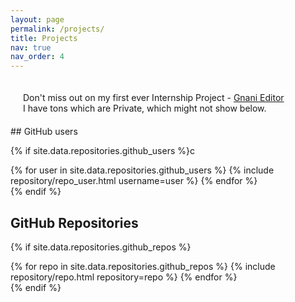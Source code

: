 ```yaml
---
layout: page
permalink: /projects/
title: Projects 
nav: true
nav_order: 4
---
```


<div style="padding:20px">
Don't miss out on my first ever Internship Project -
    <a href="https://gnani-editor.firebaseapp.com/" target="_blank">Gnani Editor</a>
    <br>
    I have tons which are Private, which might not show below. 
</div>

<div>
 
</div>
## GitHub users

{% if site.data.repositories.github_users %}c 

<div class="repositories d-flex flex-wrap flex-md-row flex-column justify-content-between align-items-center">
  {% for user in site.data.repositories.github_users %}
    {% include repository/repo_user.html username=user %}
  {% endfor %}
</div>
{% endif %}

## GitHub Repositories

{% if site.data.repositories.github_repos %}
<div class="repositories d-flex flex-wrap flex-md-row flex-column justify-content-between align-items-center">
  {% for repo in site.data.repositories.github_repos %}
    {% include repository/repo.html repository=repo %}
  {% endfor %}
</div>
{% endif %}

